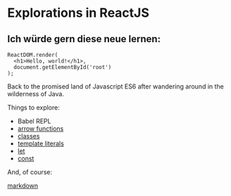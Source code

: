 # Explorations in ReactJS

## Ich würde gern diese neue lernen:

    ReactDOM.render(
      <h1>Hello, world!</h1>,
      document.getElementById('root')
    );

Back to the promised land of Javascript ES6 after wandering around in the wilderness of Java.

Things to explore:
* Babel REPL
* [arrow functions](https://developer.mozilla.org/en-US/docs/Web/JavaScript/Reference/Functions/Arrow_functions)
* [classes](https://developer.mozilla.org/en-US/docs/Web/JavaScript/Reference/Classes)
* [template literals](https://developer.mozilla.org/en/docs/Web/JavaScript/Reference/Template_literals)
* [let](https://developer.mozilla.org/en-US/docs/Web/JavaScript/Reference/Statements/let)
* [const](https://developer.mozilla.org/en-US/docs/Web/JavaScript/Reference/Statements/const)

And, of course: 

[markdown](https://blog.ghost.org/markdown/)
